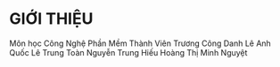 # GIỚI THIỆU
Môn học Công Nghệ Phần Mềm
Thành Viên 
Trương Công Danh 
Lê Anh Quốc
Lê Trung Toàn
Nguyễn Trung Hiếu 
Hoàng Thị Minh Nguyệt
